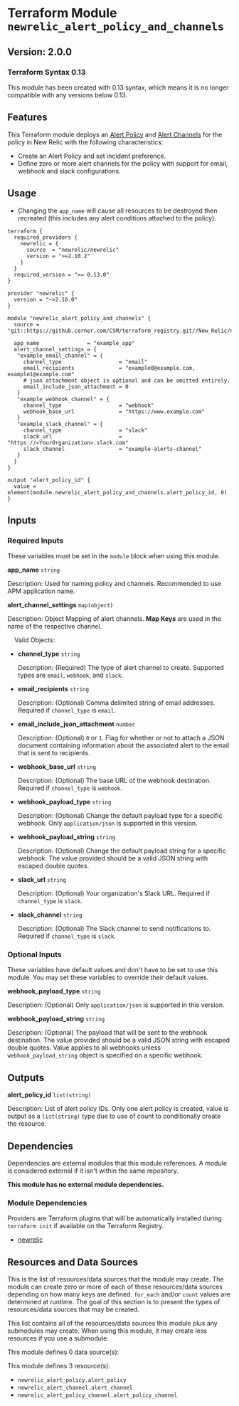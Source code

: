 # Terraform Module `newrelic_alert_policy_and_channels`

## Version: 2.0.0

### Terraform Syntax 0.13

This module has been created with 0.13 syntax, which means it is no longer compatible with any versions below 0.13.

## Features

This Terraform module deploys an [Alert Policy](https://docs.newrelic.com/docs/alerts/new-relic-alerts/alert-policies "New Relic Documentation") and [Alert Channels](https://docs.newrelic.com/docs/alerts/new-relic-alerts/notifications "New Relic Documentation") for the policy in New Relic with the following characteristics:

* Create an Alert Policy and set incident preference.
* Define zero or more alert channels for the policy with support for email, webhook and slack configurations.

## Usage

* Changing the `app_name` will cause all resources to be destroyed then recreated (this includes any alert conditions attached to the policy).

```hcl
terraform {
  required_providers {
    newrelic = {
      source  = "newrelic/newrelic"
      version = ">=2.10.2"
    }
  }
  required_version = ">= 0.13.0"
}

provider "newrelic" {
  version = "~>2.10.0"
}

module "newrelic_alert_policy_and_channels" {
  source = "git::https://github.cerner.com/CSM/terraform_registry.git//New_Relic/newrelic_alert_policy_and_channels/v1.0.0"

  app_name               = "example_app"
  alert_channel_settings = {
   "example_email_channel" = {
     channel_type                  = "email"
     email_recipients              = "example0@example.com, example1@example.com"
     # json attachment object is optional and can be omitted entirely.
     email_include_json_attachment = 0
   }
   "example_webhook_channel" = {
     channel_type                  = "webhook"
     webhook_base_url              = "https://www.example.com"
   }
   "example_slack_channel" = {
     channel_type                  = "slack"
     slack_url                     = "https://<YourOrganization>.slack.com"
     slack_channel                 = "example-alerts-channel"
   }
  }
}

output "alert_policy_id" {
  value = element(module.newrelic_alert_policy_and_channels.alert_policy_id, 0)
}
```

## Inputs

### Required Inputs

These variables must be set in the `module` block when using this module.

**app_name** `string`

Description: Used for naming policy and channels. Recommended to use APM application name.

**alert_channel_settings** `map(object)`

Description: Object Mapping of alert channels. **Map Keys** are used in the name of the respective channel.

&nbsp;&nbsp;&nbsp;&nbsp;Valid Objects:

* **channel_type** `string`

  Description: (Required) The type of alert channel to create. Supported types are `email`, `webhook`, and `slack`.

* **email_recipients** `string`

  Description: (Optional) Comma delimited string of email addresses. Required if `channel_type` is `email`.

* **email_include_json_attachment** `number`

  Description: (Optional) `0` or `1`. Flag for whether or not to attach a JSON document containing information about the associated alert to the email that is sent to recipients.

* **webhook_base_url** `string`

  Description: (Optional) The base URL of the webhook destination. Required if `channel_type` is `webhook`.

* **webhook_payload_type** `string`

  Description: (Optional) Change the default payload type for a specific webhook. Only `application/json` is supported in this version.

* **webhook_payload_string** `string`

  Description: (Optional) Change the default payload string for a specific webhook. The value provided should be a valid JSON string with escaped double quotes.

* **slack_url** `string`

  Description: (Optional) Your organization's Slack URL. Required if `channel_type` is `slack`.

* **slack_channel** `string`

  Description: (Optional) The Slack channel to send notifications to. Required if `channel_type` is `slack`.

### Optional Inputs

These variables have default values and don't have to be set to use this module. You may set these variables to override their default values.

**webhook_payload_type** `string`

Description: (Optional) Only `application/json` is supported in this version.

**webhook_payload_string** `string`

Description: (Optional) The payload that will be sent to the webhook destination. The value provided should be a valid JSON string with escaped double quotes. Value applies to all webhooks unless `webhook_payload_string` object is specified on a specific webhook.

## Outputs

**alert_policy_id** `list(string)`

Description: List of alert policy IDs. Only one alert policy is created, value is output as a `list(string)` type due to use of count to conditionally create the resource.

## Dependencies

Dependencies are external modules that this module references. A module is considered external if it isn't within the same repository.

**This module has no external module dependencies.**

### Module Dependencies

Providers are Terraform plugins that will be automatically installed during `terraform init` if available on the Terraform Registry.

* [newrelic](https://registry.terraform.io/providers/newrelic/newrelic/latest/docs "Terraform Documentation")

## Resources and Data Sources

This is the list of resources/data sources that the module may create. The module can create zero or more of each of these resources/data sources depending on how many keys are defined. `for_each` and/or `count` values are determined at runtime. The goal of this section is to present the types of resources/data sources that may be created.

This list contains all of the resources/data sources this module plus any submodules may create. When using this module, it may create less resources if you use a submodule.

This module defines 0 data source(s):

This module defines 3 resource(s):

* `newrelic_alert_policy.alert_policy`
* `newrelic_alert_channel.alert_channel`
* `newrelic_alert_policy_channel.alert_policy_channel`
